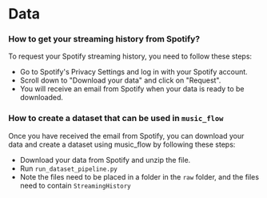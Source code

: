 # Data

### How to get your streaming history from Spotify?
To request your Spotify streaming history, you need to follow these steps:

- Go to Spotify's Privacy Settings and log in with your Spotify account.
- Scroll down to "Download your data" and click on "Request".
- You will receive an email from Spotify when your data is ready to be downloaded.

### How to create a dataset that can be used in `music_flow`

Once you have received the email from Spotify, you can download your data and create a dataset using music_flow by following these steps:

- Download your data from Spotify and unzip the file.
- Run `run_dataset_pipeline.py`
- Note the files need to be placed in a folder in the `raw` folder, and the files need to contain `StreamingHistory` 

